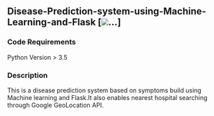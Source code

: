 ## Disease-Prediction-system-using-Machine-Learning-and-Flask [![](https://img.shields.io/github/license/sourcerer-io/hall-of-fame.svg?colorB=ff0000)...] 
### Code Requirements
Python Version > 3.5

### Description
This is a disease prediction system based on symptoms build using Machine learning and Flask.It also enables nearest hospital searching through Google GeoLocation API.


```
